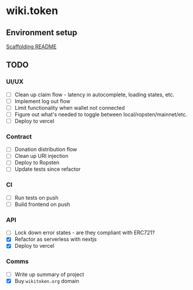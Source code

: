 # wiki.token

## Environment setup
[Scaffolding README](SCAFFOLDING.md)

## TODO
### UI/UX
- [ ] Clean up claim flow - latency in autocomplete, loading states, etc.
- [ ] Implement log out flow
- [ ] Limit functionality when wallet not connected
- [ ] Figure out what's needed to toggle between local/ropsten/mainnet/etc.
- [ ] Deploy to vercel

### Contract
- [ ] Donation distribution flow
- [ ] Clean up URI injection
- [ ] Deploy to Ropsten
- [ ] Update tests since refactor

### CI
- [ ] Run tests on push
- [ ] Build frontend on push

### API
- [ ] Lock down error states - are they compliant with ERC721?
- [x] Refactor as serverless with nextjs
- [x] Deploy to vercel

### Comms
- [ ] Write up summary of project
- [x] Buy `wikitoken.org` domain